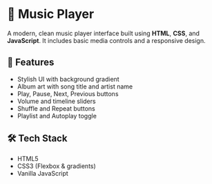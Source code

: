 # 🎵 Music Player 

A modern, clean music player interface built using **HTML**, **CSS**, and **JavaScript**. It includes basic media controls and a responsive design.

## 🚀 Features

- Stylish UI with background gradient
- Album art with song title and artist name
- Play, Pause, Next, Previous buttons
- Volume and timeline sliders
- Shuffle and Repeat buttons
- Playlist and Autoplay toggle



## 🛠️ Tech Stack

- HTML5
- CSS3 (Flexbox & gradients)
- Vanilla JavaScript



